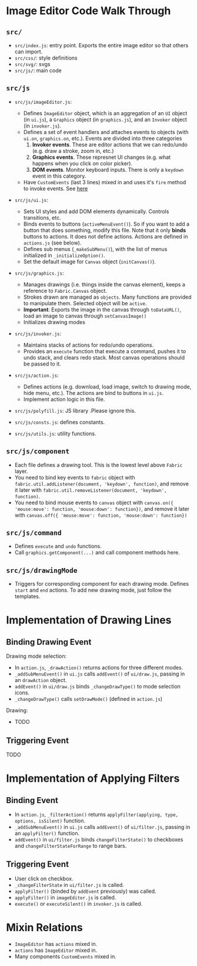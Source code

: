 # Image Editor Code Walk Through

## `src/`
- `src/index.js`: entry point. Exports the entire image editor so that others can import.
- `src/css/`: style definitions
- `src/svg/`: svgs
- `src/js/`: main code


## `src/js`
- `src/js/imageEditor.js`: 
  - Defines `ImageEditor` object, which is an aggregation of an `UI` object (in `ui.js`), a `Graphics` object (in `graphics.js`), and an `Invoker` object (in `invoker.js`).
  - Defines a set of event handlers and attaches events to objects (with `ui.on`, `graphics.on`, etc.). Events are divided into three categories
    1. **Invoker events**. These are editor actions that we can redo/undo (e.g. draw a stroke, zoom in, etc.)
    2. **Graphics events**. These represnet UI changes (e.g. what happens when you click on color picker).
    3. **DOM events**. Monitor keyboard inputs. There is only a `keydown` event in this category.
  - Have `CustomEvents` (last 3 lines) mixed in and uses it's `fire` method to invoke events. See [here](https://github.com/nhn/tui.code-snippet/blob/master/customEvents/customEvents.js)

- `src/js/ui.js`:
  - Sets UI styles and add DOM elements dynamically. Controls transitions, etc.
  - Binds events to buttons (`activeMenuEvent()`). So if you want to add a button that does something, modify this file. Note that it only **binds** buttons to actions. It 
  does not define actions. Actions are defined in `actions.js` (see below).
  - Defines sub menus (`_makeSubMenu()`), with the list of menus initialized in `_initializeOption()`.
  - Set the default image for `Canvas` object (`initCanvas()`).  

- `src/js/graphics.js`:
  - Manages drawings (i.e. things inside the canvas element), keeps a reference to `Fabric.Canvas` object.
  - Strokes drawn are managed as `objects`. Many functions are provided to manipulate them. Selected object will be `active`.
  - **Important**: Exports the image in the canvas through `toDataURL()`, load an image to canvas through `setCanvasImage()`
  - Initializes drawing modes

- `src/js/invoker.js`:
  - Maintains stacks of actions for redo/undo operations.
  - Provides an `execute` function that execute a command, pushes it to undo stack, and clears redo stack. Most canvas operations should be passed to it.

- `src/js/action.js`:
  - Defines actions (e.g. download, load image, switch to drawing mode, hide menu, etc.). The actions are bind to buttons in `ui.js`. 
  - Implement action logic in this file.

- `src/js/polyfill.js`: JS library .Please ignore this.

- `src/js/consts.js`: defines constants.

- `src/js/utils.js`: utility functions.




## `src/js/component`
- Each file defines a drawing tool. This is the lowest level above `Fabric` layer. 
- You need to bind key events to `fabric` object with 
  `fabric.util.addListener(document, 'keydown', function)`, and remove it later with
  `fabric.util.removeListener(document, 'keydown', function)`.
- You need to bind mouse events to `canvas` object with 
  `canvas.on({ 'mouse:move': function, 'mouse:down': function})`, and remove it later with
  `canvas.off({ 'mouse:move': function, 'mouse:down': function})`


## `src/js/command`
- Defines `execute` and `undo` functions. 
- Call `graphics.getComponent(...)` and call component methods here.

## `src/js/drawingMode`
- Triggers for corresponding component for each drawing mode. Defines `start` and `end` actions. To add new drawing mode, just follow the templates.

# Implementation of Drawing Lines

## Binding Drawing Event
Drawing mode selection:
- In `action.js`, `_drawAction()` returns actions for three different modes.
- `_addSubMenuEvent()` in `ui.js` calls `addEvent()` of `ui/draw.js`, passing in an `drawAction` object.
- `addEvent()` in `ui/draw.js` binds `_changeDrawType()` to mode selection icons.
- `_changeDrawType()` calls `setDrawMode()` (defined in `action.js`)

Drawing:
- TODO

## Triggering Event
TODO

# Implementation of Applying Filters

## Binding Event

- In `action.js`, `_filterAction()` returns `applyFilter(applying, type, options, isSilent)` function.
- `_addSubMenuEvent()` in `ui.js` calls `addEvent()` of `ui/filter.js`, passing in an `applyFilter()` function.
- `addEvent()` in `ui/filter.js` binds `changeFilterState()` to checkboxes and `changeFilterStateForRange` to range bars.

## Triggering Event
- User click on checkbox.
- `_changeFilterState` in `ui/filter.js` is called.
- `applyFilter()` (binded by `addEvent` previously) was called.
- `applyFilter()` in `imageEditor.js` is called.
- `execute()` or `executeSilent()` in `invoker.js` is called.


# Mixin Relations
- `ImageEditor` has `actions` mixed in.
- `actions` has `ImageEditor` mixed in.
- Many components `CustomEvents` mixed in.


